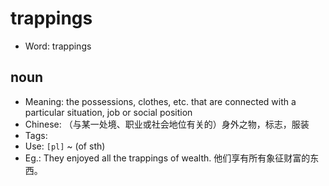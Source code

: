 # trappings

- Word: trappings

## noun

- Meaning: the possessions, clothes, etc. that are connected with a particular situation, job or social position
- Chinese: （与某一处境、职业或社会地位有关的）身外之物，标志，服装
- Tags: 
- Use: `[pl]` ~ (of sth)
- Eg.: They enjoyed all the trappings of wealth. 他们享有所有象征财富的东西。

